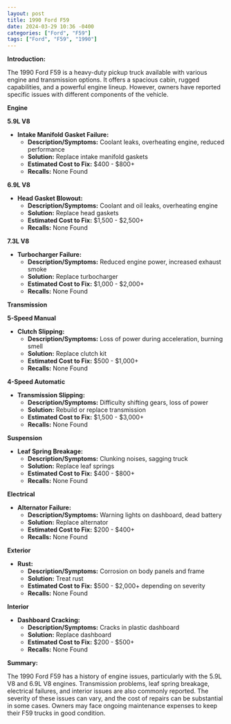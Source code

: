 ```yaml
---
layout: post
title: 1990 Ford F59
date: 2024-03-29 10:36 -0400
categories: ["Ford", "F59"]
tags: ["Ford", "F59", "1990"]
---
```

**Introduction:**

The 1990 Ford F59 is a heavy-duty pickup truck available with various engine and transmission options. It offers a spacious cabin, rugged capabilities, and a powerful engine lineup. However, owners have reported specific issues with different components of the vehicle.

**Engine**

**5.9L V8**

* **Intake Manifold Gasket Failure:**
    * **Description/Symptoms:** Coolant leaks, overheating engine, reduced performance
    * **Solution:** Replace intake manifold gaskets
    * **Estimated Cost to Fix:** $400 - $800+
    * **Recalls:** None Found

**6.9L V8**

* **Head Gasket Blowout:**
    * **Description/Symptoms:** Coolant and oil leaks, overheating engine
    * **Solution:** Replace head gaskets
    * **Estimated Cost to Fix:** $1,500 - $2,500+
    * **Recalls:** None Found

**7.3L V8**

* **Turbocharger Failure:**
    * **Description/Symptoms:** Reduced engine power, increased exhaust smoke
    * **Solution:** Replace turbocharger
    * **Estimated Cost to Fix:** $1,000 - $2,000+
    * **Recalls:** None Found

**Transmission**

**5-Speed Manual**

* **Clutch Slipping:**
    * **Description/Symptoms:** Loss of power during acceleration, burning smell
    * **Solution:** Replace clutch kit
    * **Estimated Cost to Fix:** $500 - $1,000+
    * **Recalls:** None Found

**4-Speed Automatic**

* **Transmission Slipping:**
    * **Description/Symptoms:** Difficulty shifting gears, loss of power
    * **Solution:** Rebuild or replace transmission
    * **Estimated Cost to Fix:** $1,500 - $3,000+
    * **Recalls:** None Found

**Suspension**

* **Leaf Spring Breakage:**
    * **Description/Symptoms:** Clunking noises, sagging truck
    * **Solution:** Replace leaf springs
    * **Estimated Cost to Fix:** $400 - $800+
    * **Recalls:** None Found

**Electrical**

* **Alternator Failure:**
    * **Description/Symptoms:** Warning lights on dashboard, dead battery
    * **Solution:** Replace alternator
    * **Estimated Cost to Fix:** $200 - $400+
    * **Recalls:** None Found

**Exterior**

* **Rust:**
    * **Description/Symptoms:** Corrosion on body panels and frame
    * **Solution:** Treat rust
    * **Estimated Cost to Fix:** $500 - $2,000+ depending on severity
    * **Recalls:** None Found

**Interior**

* **Dashboard Cracking:**
    * **Description/Symptoms:** Cracks in plastic dashboard
    * **Solution:** Replace dashboard
    * **Estimated Cost to Fix:** $200 - $500+
    * **Recalls:** None Found

**Summary:**

The 1990 Ford F59 has a history of engine issues, particularly with the 5.9L V8 and 6.9L V8 engines. Transmission problems, leaf spring breakage, electrical failures, and interior issues are also commonly reported. The severity of these issues can vary, and the cost of repairs can be substantial in some cases. Owners may face ongoing maintenance expenses to keep their F59 trucks in good condition.
